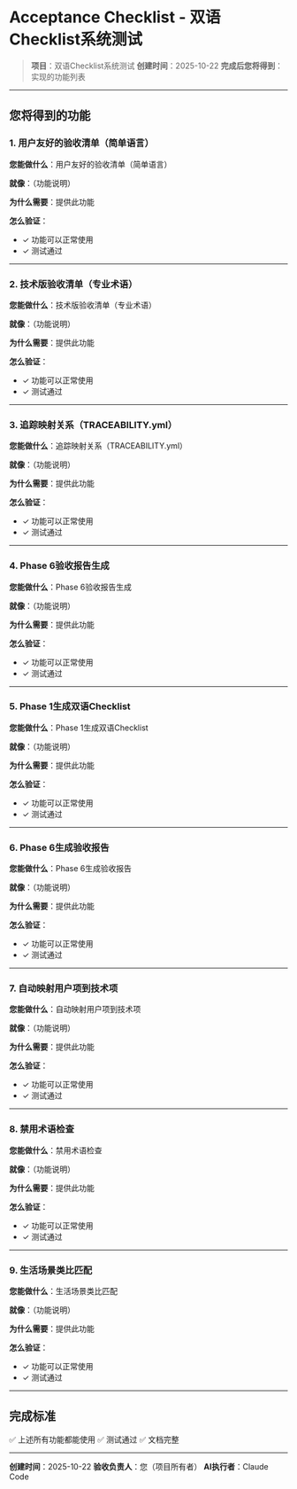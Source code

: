 # Acceptance Checklist - 双语Checklist系统测试

> **项目**：双语Checklist系统测试
> **创建时间**：2025-10-22
> **完成后您将得到**：实现的功能列表

---

## 您将得到的功能


### 1. 用户友好的验收清单（简单语言） <!-- U-001 -->

**您能做什么**：用户友好的验收清单（简单语言）

**就像**：（功能说明）

**为什么需要**：提供此功能

**怎么验证**：
- ✓ 功能可以正常使用
- ✓ 测试通过

---

### 2. 技术版验收清单（专业术语） <!-- U-002 -->

**您能做什么**：技术版验收清单（专业术语）

**就像**：（功能说明）

**为什么需要**：提供此功能

**怎么验证**：
- ✓ 功能可以正常使用
- ✓ 测试通过

---

### 3. 追踪映射关系（TRACEABILITY.yml） <!-- U-003 -->

**您能做什么**：追踪映射关系（TRACEABILITY.yml）

**就像**：（功能说明）

**为什么需要**：提供此功能

**怎么验证**：
- ✓ 功能可以正常使用
- ✓ 测试通过

---

### 4. Phase 6验收报告生成 <!-- U-004 -->

**您能做什么**：Phase 6验收报告生成

**就像**：（功能说明）

**为什么需要**：提供此功能

**怎么验证**：
- ✓ 功能可以正常使用
- ✓ 测试通过

---

### 5. Phase 1生成双语Checklist <!-- U-005 -->

**您能做什么**：Phase 1生成双语Checklist

**就像**：（功能说明）

**为什么需要**：提供此功能

**怎么验证**：
- ✓ 功能可以正常使用
- ✓ 测试通过

---

### 6. Phase 6生成验收报告 <!-- U-006 -->

**您能做什么**：Phase 6生成验收报告

**就像**：（功能说明）

**为什么需要**：提供此功能

**怎么验证**：
- ✓ 功能可以正常使用
- ✓ 测试通过

---

### 7. 自动映射用户项到技术项 <!-- U-007 -->

**您能做什么**：自动映射用户项到技术项

**就像**：（功能说明）

**为什么需要**：提供此功能

**怎么验证**：
- ✓ 功能可以正常使用
- ✓ 测试通过

---

### 8. 禁用术语检查 <!-- U-008 -->

**您能做什么**：禁用术语检查

**就像**：（功能说明）

**为什么需要**：提供此功能

**怎么验证**：
- ✓ 功能可以正常使用
- ✓ 测试通过

---

### 9. 生活场景类比匹配 <!-- U-009 -->

**您能做什么**：生活场景类比匹配

**就像**：（功能说明）

**为什么需要**：提供此功能

**怎么验证**：
- ✓ 功能可以正常使用
- ✓ 测试通过

---


## 完成标准

✅ 上述所有功能都能使用
✅ 测试通过
✅ 文档完整

---

**创建时间**：2025-10-22
**验收负责人**：您（项目所有者）
**AI执行者**：Claude Code
